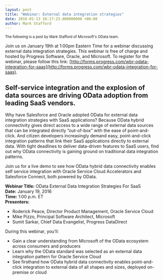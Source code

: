 ```yaml
---
layout: post
title: "Webinar: External data integration strategies"
date: 2016-01-13 16:17:23.000000000 +08:00
author: Mark Stafford
---
```

<small>The following is a post by Mark Stafford of Microsoft's OData team.</small>

Join us on January 19th at 1:00pm Eastern Time for a webinar discussing external data integration strategies. This webinar is free of charge and hosted by Progress Software, Oracle, and Microsoft. To register for the webinar, please follow this link: [http://forms.progress.com/wbr-odata-integration-for-saas](http://forms.progress.com/wbr-odata-integration-for-saas).

## Self-service integration and the explosion of data sources are driving OData adoption from leading SaaS vendors.

Why have Salesforce and Oracle adopted OData for external data integration strategies with SaaS applications? Because OData hybrid connectivity gives direct access to a wide range of external data sources that can be integrated directly “out-of-box” with the ease of point-and-click. And citizen developers increasingly demand easy, point-and-click integration patterns that link their SaaS applications directly to external data. With tight deadlines to deliver data-driven features to SaaS users, find out why OData connectivity is gaining ground on traditional data integration patterns.

Join us for a live demo to see how OData hybrid data connectivity enables self service integration with Oracle Service Cloud Accelerators and Salesforce Connect, both powered by OData.

**Webinar Title:** OData External Data Integration Strategies For SaaS<br/>
**Date:** January 19, 2016<br/>
**Time:** 1:00 p.m. ET<br/>
**Presenters:**

- Roderick Peace, Director Product Management, Oracle Service Cloud
- Mike Pizzo, Principal Software Architect, Microsoft
- Sumit Sarkar, Chief Data Evangelist, Progress DataDirect

During this webinar, you'll:

- Gain a clear understanding from Microsoft of the OData ecosystem across consumers and producers
- Learn why the OData standard was selected as an external data integration pattern for Oracle Service Cloud
- See firsthand how OData hybrid data connectivity enables point-and-click integration to external data of all shapes and sizes, deployed on-premise or cloud
